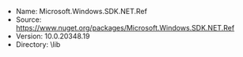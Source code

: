 * Name: Microsoft.Windows.SDK.NET.Ref
* Source: https://www.nuget.org/packages/Microsoft.Windows.SDK.NET.Ref
* Version: 10.0.20348.19
* Directory: \lib
